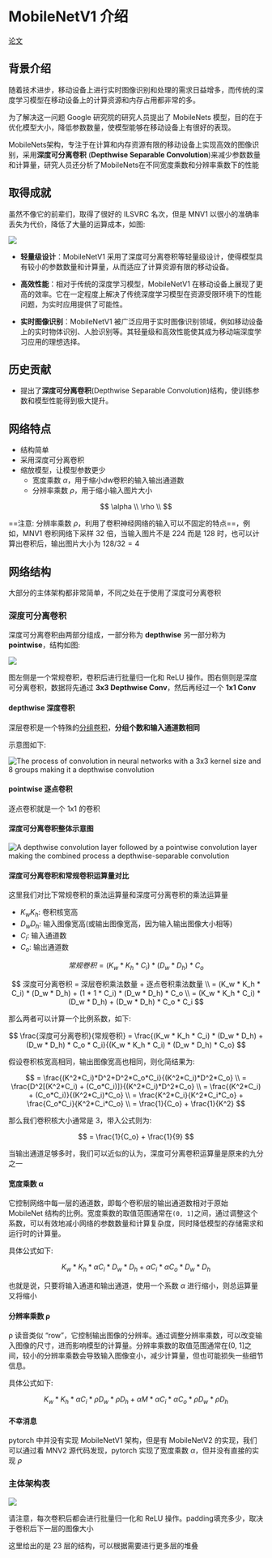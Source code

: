 # MobileNetV1 介绍

[论文](https://arxiv.org/pdf/1704.04861.pdf)

## 背景介绍

随着技术进步，移动设备上进行实时图像识别和处理的需求日益增多，而传统的深度学习模型在移动设备上的计算资源和内存占用都非常的多。

为了解决这一问题 Google 研究院的研究人员提出了 MobileNets 模型，目的在于优化模型大小，降低参数数量，使模型能够在移动设备上有很好的表现。

MobileNets架构，专注于在计算和内存资源有限的移动设备上实现高效的图像识别，采用**深度可分离卷积** (**Depthwise Separable Convolution**)来减少参数数量和计算量，研究人员还分析了MobileNets在不同宽度乘数和分辨率乘数下的性能

## 取得成就

虽然不像它的前辈们，取得了很好的 ILSVRC 名次，但是 MNV1 以很小的准确率丢失为代价，降低了大量的运算成本，如图:

![](md-img/MobileNetV1介绍_2024-01-24-10-32-51.png)

- **轻量级设计**：MobileNetV1 采用了深度可分离卷积等轻量级设计，使得模型具有较小的参数数量和计算量，从而适应了计算资源有限的移动设备。

- **高效性能**：相对于传统的深度学习模型，MobileNetV1 在移动设备上展现了更高的效率。它在一定程度上解决了传统深度学习模型在资源受限环境下的性能问题，为实时应用提供了可能性。

- **实时图像识别**：MobileNetV1 被广泛应用于实时图像识别领域，例如移动设备上的实时物体识别、人脸识别等。其轻量级和高效性能使其成为移动端深度学习应用的理想选择。

## 历史贡献

- 提出了**深度可分离卷积**(Depthwise Separable Convolution)结构，使训练参数和模型性能得到极大提升。

## 网络特点

- 结构简单
- 采用深度可分离卷积
- 缩放模型，让模型参数更少
  - 宽度乘数 $\alpha$，用于缩小dw卷积的输入输出通道数
  - 分辨率乘数 $\rho$，用于缩小输入图片大小

$$
\alpha \\
\rho \\
$$



==注意: 分辨率乘数 $\rho$，利用了卷积神经网络的输入可以不固定的特点==，例如，MNV1 卷积网络下采样 32 倍，当输入图片不是 224 而是 128 时，也可以计算出卷积后，输出图片大小为 $128 / 32 = 4$

## 网络结构

大部分的主体架构都非常简单，不同之处在于使用了深度可分离卷积

### 深度可分离卷积

深度可分离卷积由两部分组成，一部分称为 **depthwise** 另一部分称为 **pointwise**，结构如图:

![](md-img/MobileNetV1介绍_2024-01-24-10-46-39.png)

图左侧是一个常规卷积，卷积后进行批量归一化和 ReLU 操作。图右侧则是深度可分离卷积，数据将先通过 **3x3 Depthwise Conv**，然后再经过一个 **1x1 Conv**

#### depthwise 深度卷积

深层卷积是一个特殊的[分组卷积](../../卷积为什么能识别图像/分组卷积.md)，**分组个数和输入通道数相同**

示意图如下:

![The process of convolution in neural networks with a 3x3 kernel size and 8 groups making it a depthwise convolution](assets/depthwise-convolution-animation-3x3-kernel.gif)

#### pointwise 逐点卷积

逐点卷积就是一个 1x1 的卷积

#### 深度可分离卷积整体示意图

![A depthwise convolution layer followed by a pointwise convolution layer making the combined process a depthwise-separable convolution](assets/depthwise-separable-convolution-animation-3x3-kernel.gif)

#### 深度可分离卷积和常规卷积运算量对比

这里我们对比下常规卷积的乘法运算量和深度可分离卷积的乘法运算量

- $K_w K_h$: 卷积核宽高
- $D_w D_h$: 输入图像宽高(或输出图像宽高，因为输入输出图像大小相等)
- $C_i$: 输入通道数
- $C_o$: 输出通道数

$$
常规卷积 = (K_w * K_h * C_i) * (D_w * D_h) * C_o
$$

$$
深度可分离卷积 = 深层卷积乘法数量 + 逐点卷积乘法数量 \\
= (K_w * K_h * C_i) * (D_w * D_h) + (1 * 1 * C_i) * (D_w * D_h) * C_o \\
= (K_w * K_h * C_i) * (D_w * D_h) + (D_w * D_h) * C_o * C_i
$$

那么两者可以计算一个比例系数，如下:

$$
\frac{深度可分离卷积}{常规卷积} = \frac{(K_w * K_h * C_i) * (D_w * D_h) + (D_w * D_h) * C_o * C_i}{(K_w * K_h * C_i) * (D_w * D_h) * C_o}
$$

假设卷积核宽高相同，输出图像宽高也相同，则化简结果为:

$$
= \frac{(K^2*C_i)*D^2+D^2*C_o*C_i}{(K^2*C_i)*D^2*C_o} \\
= \frac{D^2[(K^2*C_i) + (C_o*C_i)]}{(K^2*C_i)*D^2*C_o} \\
= \frac{(K^2*C_i) + (C_o*C_i)}{(K^2*C_i)*C_o} \\
= \frac{K^2*C_i}{K^2*C_i*C_o} + \frac{C_o*C_i}{K^2*C_i*C_o} \\
= \frac{1}{C_o} + \frac{1}{K^2}
$$

那么我们卷积核大小通常是 3，带入公式则为:

$$
= \frac{1}{C_o} + \frac{1}{9}
$$

当输出通道足够多时，我们可以近似的认为，深度可分离卷积运算量是原来的九分之一

#### 宽度乘数 α

它控制网络中每一层的通道数，即每个卷积层的输出通道数相对于原始 MobileNet 结构的比例。宽度乘数的取值范围通常在`(0, 1]`之间，通过调整这个系数，可以有效地减小网络的参数数量和计算复杂度，同时降低模型的存储需求和运行时的计算量。

具体公式如下:

$$
K_w * K_h * αC_i * D_w * D_h + αC_i * αC_o * D_w * D_h
$$

也就是说，只要将输入通道和输出通道，使用一个系数 $α$ 进行缩小，则总运算量又将缩小

#### 分辨率乘数 ρ

ρ 读音类似 “row”，它控制输出图像的分辨率。通过调整分辨率乘数，可以改变输入图像的尺寸，进而影响模型的计算量。分辨率乘数的取值范围通常在(0, 1]之间，较小的分辨率乘数会导致输入图像变小，减少计算量，但也可能损失一些细节信息。

具体公式如下:

$$
K_w * K_h * αC_i * ρD_w * ρD_h + αM * αC_i * αC_o * ρD_w * ρD_h
$$

#### 不幸消息

pytorch 中并没有实现 MobileNetV1 架构，但是有 MobileNetV2 的实现，我们可以通过看 MNV2 源代码发现，pytorch 实现了宽度乘数 $α$，但并没有直接的实现 $ρ$

### 主体架构表

![](md-img/MobileNetV1介绍_2024-01-24-11-03-08.png)

请注意，每次卷积后都会进行批量归一化和 ReLU 操作。padding填充多少，取决于卷积后下一层的图像大小

这里给出的是 23 层的结构，可以根据需要进行更多层的堆叠
